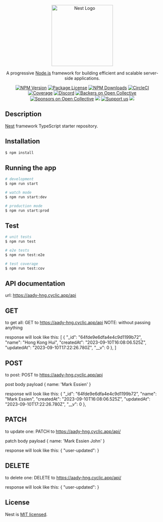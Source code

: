 <p align="center">
  <a href="http://nestjs.com/" target="blank"><img src="https://nestjs.com/img/logo-small.svg" width="200" alt="Nest Logo" /></a>
</p>

[circleci-image]: https://img.shields.io/circleci/build/github/nestjs/nest/master?token=abc123def456
[circleci-url]: https://circleci.com/gh/nestjs/nest

  <p align="center">A progressive <a href="http://nodejs.org" target="_blank">Node.js</a> framework for building efficient and scalable server-side applications.</p>
    <p align="center">
<a href="https://www.npmjs.com/~nestjscore" target="_blank"><img src="https://img.shields.io/npm/v/@nestjs/core.svg" alt="NPM Version" /></a>
<a href="https://www.npmjs.com/~nestjscore" target="_blank"><img src="https://img.shields.io/npm/l/@nestjs/core.svg" alt="Package License" /></a>
<a href="https://www.npmjs.com/~nestjscore" target="_blank"><img src="https://img.shields.io/npm/dm/@nestjs/common.svg" alt="NPM Downloads" /></a>
<a href="https://circleci.com/gh/nestjs/nest" target="_blank"><img src="https://img.shields.io/circleci/build/github/nestjs/nest/master" alt="CircleCI" /></a>
<a href="https://coveralls.io/github/nestjs/nest?branch=master" target="_blank"><img src="https://coveralls.io/repos/github/nestjs/nest/badge.svg?branch=master#9" alt="Coverage" /></a>
<a href="https://discord.gg/G7Qnnhy" target="_blank"><img src="https://img.shields.io/badge/discord-online-brightgreen.svg" alt="Discord"/></a>
<a href="https://opencollective.com/nest#backer" target="_blank"><img src="https://opencollective.com/nest/backers/badge.svg" alt="Backers on Open Collective" /></a>
<a href="https://opencollective.com/nest#sponsor" target="_blank"><img src="https://opencollective.com/nest/sponsors/badge.svg" alt="Sponsors on Open Collective" /></a>
  <a href="https://paypal.me/kamilmysliwiec" target="_blank"><img src="https://img.shields.io/badge/Donate-PayPal-ff3f59.svg"/></a>
    <a href="https://opencollective.com/nest#sponsor"  target="_blank"><img src="https://img.shields.io/badge/Support%20us-Open%20Collective-41B883.svg" alt="Support us"></a>
  <a href="https://twitter.com/nestframework" target="_blank"><img src="https://img.shields.io/twitter/follow/nestframework.svg?style=social&label=Follow"></a>
</p>
  <!--[![Backers on Open Collective](https://opencollective.com/nest/backers/badge.svg)](https://opencollective.com/nest#backer)
  [![Sponsors on Open Collective](https://opencollective.com/nest/sponsors/badge.svg)](https://opencollective.com/nest#sponsor)-->

## Description

[Nest](https://github.com/nestjs/nest) framework TypeScript starter repository.

## Installation

```bash
$ npm install
```

## Running the app

```bash
# development
$ npm run start

# watch mode
$ npm run start:dev

# production mode
$ npm run start:prod
```

## Test

```bash
# unit tests
$ npm run test

# e2e tests
$ npm run test:e2e

# test coverage
$ npm run test:cov
```

## API documentation

url: https://aady-hng.cyclic.app/api

## GET
to get all: GET to https://aady-hng.cyclic.app/api
NOTE: without passing anything

response will look like this: 
    [
      {
        "_id": "64fde9e6dfa4e4c9d1199b72",
        "name": "Hong Kong Hui",
        "createdAt": "2023-09-10T16:08:06.525Z",
        "updatedAt": "2023-09-10T17:22:26.780Z",
        "__v": 0
      },
    ]

## POST
to post: POST to https://aady-hng.cyclic.app/api

post body payload
{
  name: 'Mark Essien'
}

response will look like this: 
    {
        "_id": "64fde9e6dfa4e4c9d1199b72",
        "name": "Mark Essien",
        "createdAt": "2023-09-10T16:08:06.525Z",
        "updatedAt": "2023-09-10T17:22:26.780Z",
        "__v": 0
    },

## PATCH
to update one: PATCH to https://aady-hng.cyclic.app/api/<user id returned in the get req>

patch body payload
{
  name: 'Mark Essien John'
}

response will look like this: 
    {
      "user-updated": <user id passed as path params>
    }

## DELETE
to delete one: DELETE to https://aady-hng.cyclic.app/api/<user id returned in the get req>

response will look like this: 
    {
      "user-updated": <user id passed as path params>
    }


## License

Nest is [MIT licensed](LICENSE).
